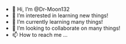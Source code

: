 - 👋 Hi, I’m @Dr-Moon132
- 👀 I’m interested in learning new things!
- 🌱 I’m currently learning many things!
- 💞️ I’m looking to collaborate on many things!
- 📫 How to reach me ...

<!---
Dr-Moon132/Dr-Moon132 is a ✨ special ✨ repository because its `README.md` (this file) appears on your GitHub profile.
You can click the Preview link to take a look at your changes.
--->
